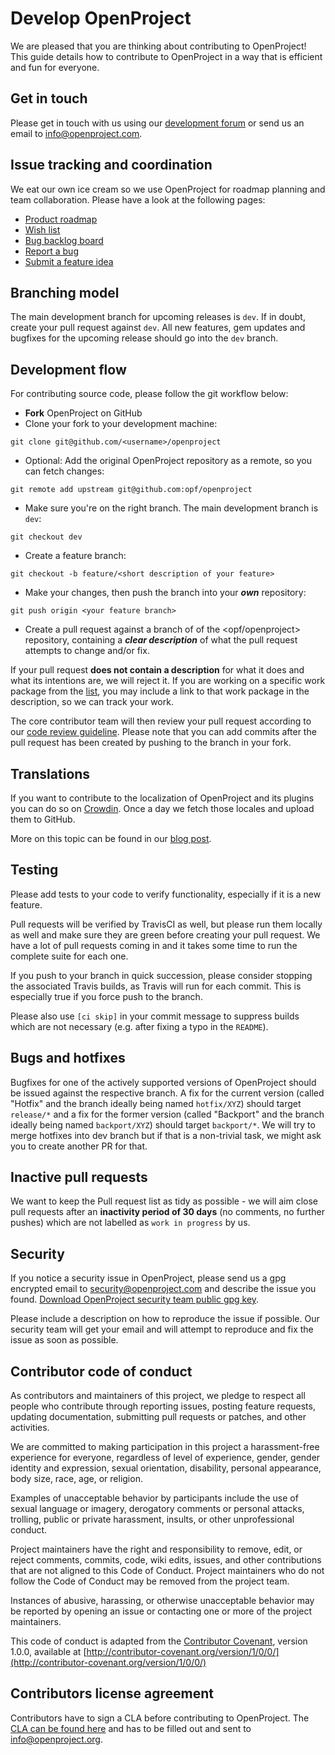 # Develop OpenProject

We are pleased that you are thinking about contributing to OpenProject! This guide details how to contribute to OpenProject in a way that is efficient and fun for everyone.

## Get in touch

Please get in touch with us using our [development forum](https://community.openproject.org/projects/openproject/boards/7) or send us an email to info@openproject.com.

## Issue tracking and coordination

We eat our own ice cream so we use OpenProject for roadmap planning and team collaboration. Please have a look at the following pages:

- [Product roadmap](https://community.openproject.org/projects/openproject/roadmap)
- [Wish list](https://community.openproject.org/projects/openproject/work_packages?query_id=180)
- [Bug backlog board](https://community.openproject.org/projects/openproject/boards/2905)
- [Report a bug](https://www.openproject.org/docs/development/report-a-bug/)
- [Submit a feature idea](https://www.openproject.org/docs/development/submit-feature-idea/)


## Branching model

The main development branch for upcoming releases is `dev`.
If in doubt, create your pull request against `dev`.
All new features, gem updates and bugfixes for the upcoming release should go into the `dev` branch.


## Development flow

For contributing source code, please follow the git workflow below:

- **Fork** OpenProject on GitHub
- Clone your fork to your development machine:

```
git clone git@github.com/<username>/openproject
```

- Optional: Add the original OpenProject repository as a remote, so you can fetch changes:

```
git remote add upstream git@github.com:opf/openproject
```

- Make sure you're on the right branch. The main development branch is `dev`:

```
git checkout dev
```

- Create a feature branch:

```
git checkout -b feature/<short description of your feature>
```

- Make your changes, then push the branch into your ***own*** repository:

```
git push origin <your feature branch>
```

- Create a pull request against a branch of of the <opf/openproject> repository, containing a ***clear description*** of what the pull request attempts to change and/or fix.

If your pull request **does not contain a description** for what it does and what its intentions are,
we will reject it.
If you are working on a specific work package from the [list](https://community.openproject.org/projects/openproject/work_packages),
you may include a link to that work package in the description, so we can track your work.

The core contributor team will then review your pull request according to our [code review guideline](https://www.openproject.org/open-source/development-free-project-management-software/code-review-guideliness/).
Please note that you can add commits after the pull request has been created by pushing
to the branch in your fork.

## Translations

If you want to contribute to the localization of OpenProject and its
plugins you can do so on [Crowdin](https://crowdin.com/projects/opf).
Once a day we fetch those locales and upload them to GitHub.

More on this topic can be found in our [blog post](https://www.openproject.org/help-translate-openproject-into-your-language/).


## Testing

Please add tests to your code to verify functionality, especially if it is a new feature.

Pull requests will be verified by TravisCI as well,
but please run them locally as well and make sure they are green before creating your pull request.
We have a lot of pull requests coming in and it takes some time to run the complete suite for each one.

If you push to your branch in quick succession, please consider stopping the associated Travis builds, as Travis will run for each commit. This is especially true if you force push to the branch.

Please also use `[ci skip]` in your commit message to suppress builds which are not necessary
(e.g. after fixing a typo in the `README`).


## Bugs and hotfixes

Bugfixes for one of the actively supported versions of OpenProject should be issued against the respective branch.
A fix for the current version (called "Hotfix" and the branch ideally being named `hotfix/XYZ`)
should target `release/*` and a fix for the former version
(called "Backport" and the branch ideally being named `backport/XYZ`)
should target `backport/*`. We will try to merge hotfixes into dev branch
but if that is a non-trivial task, we might ask you to create another PR for that.

## Inactive pull requests

We want to keep the Pull request list as tidy as possible - we will aim close pull requests
after an **inactivity period of 30 days** (no comments, no further pushes)
which are not labelled as `work in progress` by us.

## Security

If you notice a security issue in OpenProject, please send us a gpg encrypted email to security@openproject.com and describe the issue you found. [Download OpenProject security team public gpg key](https://keys.openpgp.org/vks/v1/by-fingerprint/BDCFE01EDE84EA199AE172CE7D669C6D47533958).

Please include a description on how to reproduce the issue if possible. Our security team will get your email and will attempt to reproduce and fix the issue as soon as possible.

## Contributor code of conduct

As contributors and maintainers of this project, we pledge to respect all people
who contribute through reporting issues, posting feature requests,
updating documentation, submitting pull requests or patches, and other activities.

We are committed to making participation in this project a harassment-free experience for everyone,
regardless of level of experience, gender, gender identity and expression, sexual orientation,
disability, personal appearance, body size, race, age, or religion.

Examples of unacceptable behavior by participants include the use of sexual language
or imagery, derogatory comments or personal attacks, trolling, public or private harassment,
insults, or other unprofessional conduct.

Project maintainers have the right and responsibility to remove, edit, or reject comments, commits,
code, wiki edits, issues, and other contributions that are not aligned to this Code of Conduct.
Project maintainers who do not follow the Code of Conduct may be removed from the project team.

Instances of abusive, harassing, or otherwise unacceptable behavior may be reported
by opening an issue or contacting one or more of the project maintainers.

This code of conduct is adapted from the
[Contributor Covenant](http:contributor-covenant.org),
version 1.0.0, available at
[http://contributor-covenant.org/version/1/0/0/](http://contributor-covenant.org/version/1/0/0/)

## Contributors license agreement

Contributors have to sign a CLA before contributing to OpenProject.
The [CLA can be found here](https://www.openproject.org/legal/contributor-license-agreement/)
and has to be filled out and sent to info@openproject.org.
